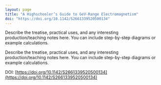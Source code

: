 ```yaml
---
layout: page
title: "A Highschooler’s Guide to GeV-Range Electromagnetism"
doi: "https://doi.org/10.1142/S2661339520500134"
---
```


Describe the treatise, practical uses, and any interesting production/teaching notes here. You can include step-by-step diagrams or example calculations.

Describe the treatise, practical uses, and any interesting production/teaching notes here. You can include step-by-step diagrams or example calculations.

DOI: [https://doi.org/10.1142/S2661339520500134](https://doi.org/10.1142/S2661339520500134)
